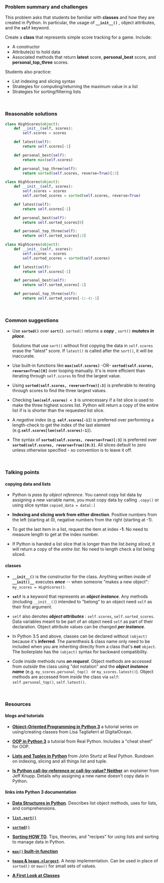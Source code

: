 ### Problem summary and challenges

This problem asks that students be familiar with **classes** and how they are created in Python.  In particular, the usage of **`__init__()`** , object attributes,  and the  **`self`** keyword.  

 Create a **class** that represents simple score tracking for a game.  Include:

-  A constructor
-  Attribute(s) to hold data
-  Associated methods that return  **latest**  score, **personal_best** score, and **personal_top_three** scores.  

   
Students also practice:

-  List indexing and slicing syntax
-  Strategies for computing/returning the maximum value in a list
-  Strategies for sorting/filtering lists 

  &nbsp;

### Reasonable solutions

```python
class HighScores(object):
    def __init__(self, scores):
        self.scores = scores

    def latest(self):
        return self.scores[-1]

    def personal_best(self):
        return max(self.scores)

    def personal_top_three(self):
        return sorted(self.scores, reverse=True)[:3]
```



```python
class HighScores(object):
    def __init__(self, scores):
        self.scores = scores
        self.sorted_scores = sorted(self.scores, reverse=True)

    def latest(self):
        return self.scores[-1]

    def personal_best(self):
        return self.sorted_scores[0]

    def personal_top_three(self):
        return self.sorted_scores[:3]
```



```python
class HighScores(object):
    def __init__(self, scores):
        self.scores = scores
        self.sorted_scores = sorted(self.scores)

    def latest(self):
        return self.scores[-1]

    def personal_best(self):
        return self.sorted_scores[-1]

    def personal_top_three(self):
        return self.sorted_scores[-1:-4:-1]
```

&nbsp;

### Common suggestions

- Use **`sorted()`** over **`sort()`**.   `sorted()` returns a _**copy**_ , `sort()` _**mutates in place**_.  

  Solutions that use `sort()` without first copying the data in `self.scores`  erase the "latest" score.  If `latest()` is called after the `sort()`, it will be inaccurate.

  

-  Use built-in functions like **`max(self.scores)`** -OR-  **`sorted(self.scores, reverse=True)[0]`**  over looping manually.   It's is more efficient than iterating through `self.scores` to find the largest value.

  

-  Using **`sorted(self.scores, reverse=True)[:3]`**  is preferable to  iterating through scores to find the three largest values.

  

- Checking  **`len(self.scores) < 3`**  is unnecessary if a list slice is used to make the three highest scores list.  Python will return a copy of the entire list if is is shorter than the requested list slice.

  

- A _negative index_ (e.g. **`self.scores[-1]`**) is preferred over performing a length-check  to get the index of the last element (e.g.**`self.scores[len(self.scores)-1]`**). 

  

- The syntax of  **`sorted(self.scores, reverse=True)[:3]`** is preferred over  **`sorted(self.scores, reverse=True)[0:3]`**.  All slices default to zero unless otherwise specified - so convention is to leave it off.

  &nbsp;

### Talking points

#### copying data and lists

- Python is _pass by object reference_.  You cannot copy list data by assigning a new variable name, you must copy data by calling `.copy()` or using slice syntax `copied_data = data[:]`

- **Indexing and slicing work from either direction**.  Positive numbers from the left (starting at 0), negative numbers from the right (starting at -1).

- To get the last item in a list, request the item at index **-1**.  No need to measure length to get at the index number.

- If Python is handed a list slice that is longer than the list _being sliced_, it will return a copy of the _entire list_.  No need to length check a list being sliced.  

  

#### classes

-  **`__init__()`** is the constructor for the class.  Anything written inside of **`__init()__`**  executes _**once**_ -- when someone "makes a new object":  `my_scores = HighScores()`. 

- **`self`** is a keyword that represents an _**object instance**_.  Any methods (including `__init__()`) intended to "belong" to an object  need `self` as their first argument.

-  `self` also denotes _**object attributes**_  :  `self.scores`, `self.sorted_scores`.  Data variables meant to be part of an object need `self` as part of their declaration.   Object attribute values can be changed _**per instance**_.

- In Python 3.5 and above, classes can be declared without `(object)` because it's **inferred**.  The parenthesis & class name only need to be included when you are inheriting directly from a class that's _**not**_ `object`.  The boilerplate has the `(object)` syntax for backward compatibility.

- Code inside methods runs _**on request**_.  Object methods are accessed from _outside_ the class using "dot notation" and the _**object instance name**_  (e.g. `my_scores.personal_top() ` or `my_scores.latest()`).  Object methods are accessed from _inside_ the class via `self`:  `self.personal_top()`, `self.latest()`.

  

&nbsp;

### Resources

#### blogs and tutorials

-  [**Object-Oriented Programming in Python 3**](https://www.digitalocean.com/community/tutorial_series/object-oriented-programming-in-python-3) a tutorial series on using/creating classes from Lisa Tagliaferri at DigitalOcean.  

- [**OOP in Python 3**](https://realpython.com/python3-object-oriented-programming/) a tutorial from Real Python.  Includes a "cheat sheet" for OOP.

-  [**Lists and Tuples in Python**](https://realpython.com/python-lists-tuples/#python-lists) from John Sturtz at Real Python.  Rundown on indexing, slicing and all things list and tuple.

- [**Is Python call-by-reference or call-by-value?  Neither**](https://jeffknupp.com/blog/2012/11/13/is-python-callbyvalue-or-callbyreference-neither/) an explainer from Jeff Knupp.  Details why assigning a new name doesn't copy data in Python.

  

#### links into Python 3 documentation

-  [**Data Structures in Python**](https://docs.python.org/3/tutorial/datastructures.html).  Describes list object methods, uses for lists, and comprehensions.

- [**`list.sort()`**](https://docs.python.org/3/library/stdtypes.html#list.sort)

-  [**`sorted()`**](https://docs.python.org/3/library/functions.html#sorted)

-  [**Sorting HOW TO**](https://docs.python.org/3/howto/sorting.html). Tips, theories, and "recipes" for using lists and sorting to manage data in Python.

-  [**`max()` built-in function**](https://docs.python.org/3/library/functions.html#max) 
- [**`heapq` & `heapq.nlargest`**](https://docs.python.org/3/library/heapq.html#heapq.nlargest).  A _heap_ implementation.  Can be used in place of `sorted()` or `max()` for small sets of values.

-  [**A First Look at Classes**](https://docs.python.org/3/tutorial/classes.html#a-first-look-at-classes) 









